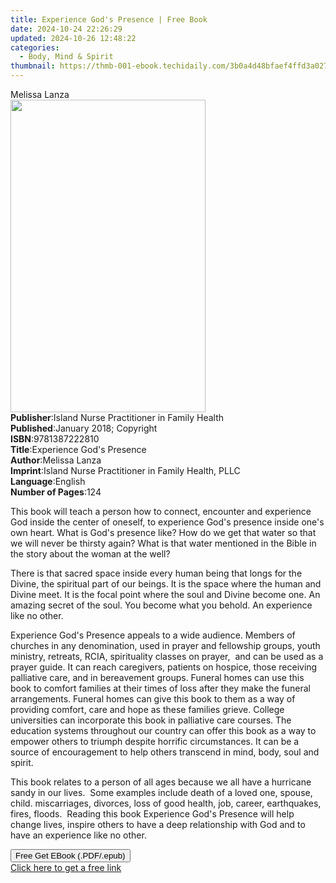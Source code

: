 ```yaml
---
title: Experience God's Presence | Free Book
date: 2024-10-24 22:26:29
updated: 2024-10-26 12:48:22
categories:
  - Body, Mind & Spirit
thumbnail: https://thmb-001-ebook.techidaily.com/3b0a4d48bfaef4ffd3a027472f458c21837484b01ab4ddaabf045c5a644d36cd.jpg
---
```

<main id="book-container">
  <div class="flex flex-col">
    <div class="book-brief flex-1 py-6 px-4 sm:p-6 md:py-10 md:px-8">
      <!-- brief-->
      <div class="book-brief-main">Melissa Lanza</div>
    </div>
    <div
      class="book-meta-info flex-1 grid gap-4 col-start-1 col-end-3 row-start-1 sm:mb-6 sm:grid-cols-4 lg:gap-6 lg:col-start-2 lg:row-end-6 lg:row-span-6 lg:mb-0"
    >
      <div
        class="book-meta-info-left place-content-center mt-4 p-4 text-sm leading-6 col-start-2 col-span-2 dark:text-slate-400"
      >
        <img
          class="w-full h-500 object-cover rounded-lg sm:h-255 sm:col-span-2 lg:col-span-full"
          src="https://img-001-ebook.techidaily.com/e26cea44ce5cf9feb74f6a17307f7fba9ab6612bf23bab229a231993ed886764.jpg"
          alt=""
          width="312"
          height="500"
        />
      </div>
      <div
        class="book-meta-info-right mt-2 col-start-1 row-start-2 col-span-3 self-center"
      >
        <!-- meta data  -->
        <div class="flex flex-col px-4 md:px-8">
          <div class="flex-1">
            <strong>Publisher</strong>:<span class="px-2"
              >Island Nurse Practitioner in Family Health</span
            >
          </div>
          <div class="flex-1">
            <strong>Published</strong>:<span class="px-2"
              >January 2018; Copyright</span
            >
          </div>
          <div class="flex-1">
            <strong>ISBN</strong>:<span class="px-2">9781387222810</span>
          </div>
          <div class="flex-1">
            <strong>Title</strong>:<span class="px-2"
              >Experience God&#39;s Presence</span
            >
          </div>
          <div class="flex-1">
            <strong>Author</strong>:<span class="px-2">Melissa Lanza</span>
          </div>
          <div class="flex-1">
            <strong>Imprint</strong>:<span class="px-2"
              >Island Nurse Practitioner in Family Health, PLLC</span
            >
          </div>
          <div class="flex-1">
            <strong>Language</strong>:<span class="px-2">English</span>
          </div>
          <div class="flex-1">
            <strong>Number of Pages</strong>:<span class="px-2">124</span>
          </div>
        </div>
      </div>
    </div>
    <div class="book-description flex-1 py-6 px-4 sm:p-6 md:py-10 md:px-8">
      <div class="book-description-main">
        <div accordion-content="" id="description">
          <p>
            This book will teach a person how to connect, encounter and
            experience God inside the center of oneself, to experience God's
            presence inside one's own heart. What is God's presence like? How do
            we get that water so that we will never be thirsty again? What is
            that water mentioned in the Bible in the story about the woman at
            the well?
          </p>
          <p>
            There is that sacred space inside every human being that longs for
            the Divine, the spiritual part of our beings. It is the space where
            the human and Divine meet. It is the focal point where the soul and
            Divine become one. An amazing secret of the soul. You become what
            you behold. An experience like no other.
          </p>
          <p>
            Experience God's Presence appeals to a wide audience. Members of
            churches in any denomination, used in prayer and fellowship groups,
            youth ministry, retreats, RCIA, spirituality classes on prayer,
            &nbsp;and can be used as a prayer guide. It can reach caregivers,
            patients on hospice, those receiving palliative care, and in
            bereavement groups. Funeral homes can use this book to comfort
            families at their times of loss after they make the funeral
            arrangements. Funeral homes can give this book to them as a way of
            providing comfort, care and hope as these families grieve. College
            universities can incorporate this book in palliative care courses.
            The education systems throughout our country can offer this book as
            a way to empower others to triumph despite horrific circumstances.
            It can be a source of encouragement to help others transcend in
            mind, body, soul and spirit.
          </p>
          <p>
            This book relates to a person of all ages because we all have a
            hurricane sandy in our lives. &nbsp;Some examples include death of a
            loved one, spouse, child. miscarriages, divorces, loss of good
            health, job, career, earthquakes, fires, floods. &nbsp;Reading this
            book Experience God's Presence will help change lives, inspire
            others to have a deep relationship with God and to have an
            experience like no other.
          </p>
        </div>
        <div class="accordion-fader"></div>
      </div>
    </div>
    <div class="book-excerpts flex-1 py-6 px-4 sm:p-6 md:py-10 md:px-8"></div>
    <div
      class="book-about-author flex-1 py-6 px-4 sm:p-6 md:py-10 md:px-8"
    ></div>
    <div class="book-free-get flex-1 py-6 px-4 sm:p-6 md:py-10 md:px-8">
      <button
        id="btn-free-get"
        class="bg-blue-500 hover:bg-blue-700 text-white font-bold py-2 px-4 rounded"
      >
        Free Get EBook (.PDF/.epub)
      </button>
      <div id="countdown-display" class="px-2 text-lg mt-2"></div>
      <a
        id="free-link"
        class="hidden bg-blue-500 hover:bg-blue-700 text-white font-bold py-2 px-4 rounded"
        href="https://www.ebooks.com/en-us/book/209857966/experience-god-s-presence/melissa-lanza/"
        target="_blank"
        >Click here to get a free link</a
      >
    </div>
    <script>
      let countdownTime = 0;
      let countdownInterval = null;
      document
        .getElementById('btn-free-get')
        .addEventListener('click', startCountdown);
      function startCountdown() {
        countdownTime = new Date().getTime() + 60000 * 3;
        countdownInterval = setInterval(updateCountdown, 1000);
        document.getElementById('btn-free-get').disabled = true;
        document
          .getElementById('btn-free-get')
          .classList.add('bg-gray-500', 'cursor-not-allowed');
      }
      function updateCountdown() {
        let currentTime = new Date().getTime();
        let timeLeft = countdownTime - currentTime;
        let secondsLeft = Math.floor(timeLeft / 1000);
        document.getElementById('countdown-display').innerHTML =
          `Remaining time: ${secondsLeft} seconds.`;
        if (secondsLeft <= 0) {
          clearInterval(countdownInterval);
          document.getElementById('btn-free-get').classList.add('hidden');
          document.getElementById('free-link').classList.remove('hidden');
          document.getElementById('countdown-display').innerHTML = '';
        }
      }
    </script>
  </div>
</main>
